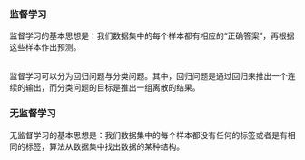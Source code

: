 ### 监督学习
监督学习的基本思想是：我们数据集中的每个样本都有相应的“正确答案”，再根据这些样本作出预测。

<br>
监督学习可以分为回归问题与分类问题。其中，回归问题是通过回归来推出一个连续的输出，而分类问题的目标是推出一组离散的结果。

### 无监督学习
无监督学习的基本思想是：我们数据集中的每个样本都没有任何的标签或者是有相同的标签，算法从数据集中找出数据的某种结构。
